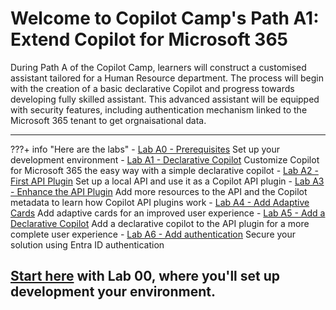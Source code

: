 
# Welcome to Copilot Camp's Path A1: Extend Copilot for Microsoft 365
During Path A of the Copilot Camp, learners will construct a customised assistant tailored for a Human Resource department. The process will begin with the creation of a basic declarative Copilot and progress towards developing fully skilled assistant. This advanced assistant will be equipped with security features, including authentication mechanism linked to the Microsoft 365 tenant to get orgnaisational data.

<hr />

???+ info "Here are the labs"
    - [Lab A0 - Prerequisites](/copilot-camp/pages/extend-m365-copilot/00-prerequisites) Set up your development environment
    - [Lab A1 - Declarative Copilot](/copilot-camp/pages/extend-m365-copilot/01-declarative-copilot) Customize Copilot for Microsoft 365 the easy way with a simple declarative copilot
    - [Lab A2 - First API Plugin](/copilot-camp/pages/extend-m365-copilot/02-api-plugin) Set up a local API and use it as a Copilot API plugin
    - [Lab A3 - Enhance the API Plugin](/copilot-camp/pages/extend-m365-copilot/03-enhance-api-plugin) Add more resources to the API and the Copilot metadata to learn how Copilot API plugins work
    - [Lab A4 - Add Adaptive Cards](/copilot-camp/pages/extend-m365-copilot/04-add-adaptive-card) Add adaptive cards for an improved user experience
    - [Lab A5 - Add a Declarative Copilot](/copilot-camp/pages/extend-m365-copilot/05-add-declarative-copilot) Add a declarative copilot to the API plugin for a more complete user experience
    - [Lab A6 - Add authentication](/copilot-camp/pages/extend-m365-copilot/06-add-authentication) Secure your solution using Entra ID authentication
  
## <a href="./00-prerequisites">Start here</a> with Lab 00, where you'll set up development your environment.